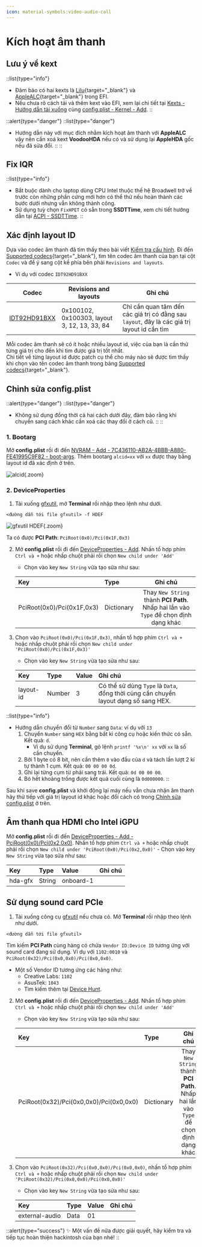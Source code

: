 ```yaml
---
icon: material-symbols:video-audio-call
---
```


# Kích hoạt âm thanh

## Lưu ý về kext

::list{type="info"}
- Đảm bảo có hai kexts là [Lilu](https://github.com/acidanthera/Lilu){target="_blank"} và [AppleALC](https://github.com/acidanthera/AppleALC){target="_blank"} trong EFI. 
- Nếu chưa rõ cách tải và thêm kext vào EFI, xem lại chi tiết tại [Kexts - Hướng dẫn tải xuống](/gathering-files/kexts) cùng [config.plist - Kernel - Add](/gathering-files/config/kernel#Add).
::

::alert{type="danger"}
::list{type="danger"}
- Hướng dẫn này với mục đích nhằm kích hoạt âm thanh với **AppleALC** vậy nên cần xoá kext **VoodooHDA** nếu có và sử dụng lại **AppleHDA** gốc nếu đã sửa đổi.
::
::

## Fix IQR

::list{type="info"}
- Bắt buộc dành cho laptop dùng CPU Intel thuộc thế hệ Broadwell trở về trước còn những phần cứng mới hơn có thể thử nếu hoàn thành các bước dưới nhưng vẫn không thành công.
- Sử dụng tuỳ chọn `FixHPET` có sẵn trong **SSDTTime**, xem chi tiết hướng dẫn tại [ACPI - SSDTTime](/content/3.gathering-files/3.acpi.md#ssdttime).
::

## Xác định layout ID

Dựa vào codec âm thanh đã tìm thấy theo bài viết [Kiếm tra cấu hình](/hardware/check-hardware-information). Đi đến [Supported codecs](https://github.com/acidanthera/AppleALC/wiki/Supported-codecs){target="_blank"}, tìm tên codec âm thanh của bạn tại cột `Codec` và để ý sang cột kề phía bên phải `Revisions and layouts`.

- Ví dụ với codec `IDT92HD91BXX`

| Codec | Revisions and layouts | Ghi chú |
| ----- | --------------------- | ------- |
| [IDT92HD91BXX](https://github.com/acidanthera/AppleALC/tree/master/Resources/IDT92HD91BXX/Info.plist) | 0x100102, 0x100303, layout 3, 12, 13, 33, 84 | Chỉ cần quan tâm đến các giá trị có đằng sau `layout`, đây là các giá trị layout id cần tìm |

Mỗi codec âm thanh sẽ có ít hoặc nhiều layout id, việc của bạn là cần thử từng giá trị cho đến khi tìm được giá trị tốt nhất. <br>Chi tiết về từng layout id được patch cụ thể cho máy nào sẽ được tìm thấy khi chọn vào tên codec âm thanh trong bảng [Supported codecs](https://github.com/acidanthera/AppleALC/wiki/Supported-codecs){target="_blank"}.

## Chỉnh sửa config.plist

::alert{type="danger"}
::list{type="danger"}
- Không sử dụng đồng thời cả hai cách dưới đây, đảm bảo rằng khi chuyển sang cách khác cần xoá các thay đổi ở cách cũ.
::
::

### 1. Bootarg

Mở **config.plist** rồi đi đến [NVRAM - Add - 7C436110-AB2A-4BBB-A880-FE41995C9F82 - boot-args](/gathering-files/config/nvram#7c436110-ab2a-4bbb-a880-fe41995c9f82). Thêm bootarg `alcid=xx` với `xx` được thay bằng layout id đã xác định ở trên.

![alcid](https://i.imgur.com/Yh4MJff.png){.zoom}

### 2. DeviceProperties

1. Tải xuống [gfxutil](https://github.com/acidanthera/gfxutil/releases), mở **Terminal** rồi nhập theo lệnh như dưới.

```shell
<đường dẫn tới file gfxutil> -f HDEF
```

![gfxutil HDEF](https://i.imgur.com/Eoy282S.png){.zoom}

Ta có được **PCI Path**: `PciRoot(0x0)/Pci(0x1F,0x3)`

2. Mở **config.plist** rồi đi đến [DeviceProperties - Add](/gathering-files/config/deviceproperties#add). Nhấn tổ hợp phím `Ctrl và +` hoặc nhấp chuột phải rồi chọn `New child under 'Add'`
    - Chọn vào key `New String` vừa tạo sửa như sau:

    | Key | Type | Ghi chú |
    | :-- | :--- | :-----: |
    | PciRoot(0x0)/Pci(0x1F,0x3) | Dictionary | Thay `New String` thành **PCI Path**. Nhấp hai lần vào `Type` để chọn định dạng khác |

3. Chọn vào `PciRoot(0x0)/Pci(0x1F,0x3)`, nhấn tổ hợp phím `Ctrl và +` hoặc nhấp chuột phải rồi chọn `New child under 'PciRoot(0x0)/Pci(0x1F,0x3)'`
    - Chọn vào key `New String` vừa tạo sửa như sau:

    | Key | Type | Value | Ghi chú |
    | :-- | :--- | :---- | :------ |
    | layout-id | Number | 3 | Có thể sử dùng `Type` là `Data`, đồng thời cũng cần chuyển layout dạng số sang HEX. |

::list{type="info"}
- Hướng dẫn chuyển đổi từ `Number` sang `Data`: ví dụ với `13`
    1. Chuyển `Number` sang `HEX` bằng bất kì công cụ hoặc kiến thức có sẵn. Kết quả: `d`.
        - Ví dụ sử dụng **Terminal**, gõ lệnh `printf '%x\n' xx` với `xx` là số cần chuyển.
    2. Bởi 1 byte có 8 bit, nên cần thêm `0` vào đầu của `d` và tách lần lượt 2 kí tự thành 1 cụm. Kết quả: `00 00 00 0d`.
    3. Ghi lại từng cụm từ phải sang trái. Kết quả: `0d 00 00 00`.
    4. Bỏ hết khoảng trống được kết quả cuối cùng là `0d000000`.
::

Sau khi save **config.plist** và khởi động lại máy nếu vẫn chưa nhận âm thanh hãy thử tiếp với giá trị layout id khác hoặc đổi cách có trong [Chỉnh sửa config.plist](#chỉnh-sửa-configplist) ở trên.

## Âm thanh qua HDMI cho Intel iGPU

Mở **config.plist** rồi đi đến [DeviceProperties - Add - PciRoot(0x0)/Pci(0x2,0x0)](/gathering-files/config/deviceproperties#add). Nhấn tổ hợp phím `Ctrl và +` hoặc nhấp chuột phải rồi chọn `New child under 'PciRoot(0x0)/Pci(0x2,0x0)'`
    - Chọn vào key `New String` vừa tạo sửa như sau:

| Key | Type | Value | Ghi chú |
| :-- | :--- | :---- | :------ |
| hda-gfx | String | onboard-1 |  |

## Sử dụng sound card PCIe

1. Tải xuống công cụ [gfxutil](https://github.com/acidanthera/gfxutil/releases) nếu chưa có. Mở **Terminal** rồi nhập theo lệnh như dưới.

```shell
<đường dẫn tới file gfxutil>
```

Tìm kiếm **PCI Path** cùng hàng có chứa `Vendor ID:Device ID` tương ứng với sound card đang sử dụng. Ví dụ với `1102:0010` và `PciRoot(0x32)/Pci(0x0,0x0)/Pci(0x0,0x0)`.
- Một số Vendor ID tương ứng các hãng như:
    - Creative Labs: `1102`
    - AsusTek: `1043`
    - Tìm kiếm thêm tại [Device Hunt](https://devicehunt.com/all-pci-vendors).

2. Mở **config.plist** rồi đi đến [DeviceProperties - Add](/gathering-files/config/deviceproperties#add). Nhấn tổ hợp phím `Ctrl và +` hoặc nhấp chuột phải rồi chọn `New child under 'Add'`
    - Chọn vào key `New String` vừa tạo sửa như sau:

    | Key | Type | Ghi chú |
    | :-- | :--- | :-----: |
    | PciRoot(0x32)/Pci(0x0,0x0)/Pci(0x0,0x0) | Dictionary | Thay `New String` thành **PCI Path**. Nhấp hai lần vào `Type` để chọn định dạng khác |

3. Chọn vào `PciRoot(0x32)/Pci(0x0,0x0)/Pci(0x0,0x0)`, nhấn tổ hợp phím `Ctrl và +` hoặc nhấp chuột phải rồi chọn `New child under 'PciRoot(0x32)/Pci(0x0,0x0)/Pci(0x0,0x0)'`
    - Chọn vào key `New String` vừa tạo sửa như sau:

    | Key | Type | Value | Ghi chú |
    | :-- | :--- | :---- | :------ |
    | external-audio | Data | 01 |  |

::alert{type="success"}
✨ Một vấn đề nữa được giải quyết, hãy kiểm tra và tiếp tục hoàn thiện hackintosh của bạn nhé!
::
